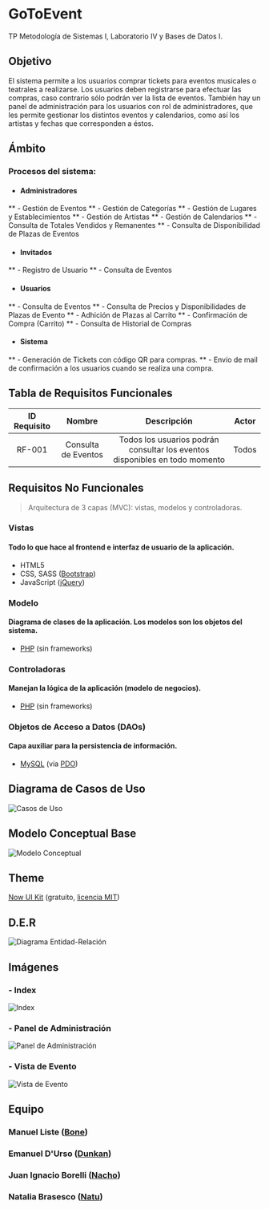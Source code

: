 # GoToEvent
TP Metodología de Sistemas I, Laboratorio IV y Bases de Datos I.

## Objetivo
El sistema permite a los usuarios comprar tickets para eventos musicales o teatrales a realizarse. Los usuarios deben registrarse para efectuar las compras, caso contrario sólo podrán ver la lista de eventos.
También hay un panel de administración para los usuarios con rol de administradores, que les permite gestionar los distintos eventos y calendarios, como así los artistas y fechas que corresponden a éstos.

## Ámbito
### Procesos del sistema:
* #### Administradores
** - Gestión de Eventos
** - Gestión de Categorías
** - Gestión de Lugares y Establecimientos
** - Gestión de Artistas
** - Gestión de Calendarios
** - Consulta de Totales Vendidos y Remanentes
** - Consulta de Disponibilidad de Plazas de Eventos
* #### Invitados
** - Registro de Usuario
** - Consulta de Eventos
* #### Usuarios
** - Consulta de Eventos
** - Consulta de Precios y Disponibilidades de Plazas de Evento
** - Adhición de Plazas al Carrito
** - Confirmación de Compra (Carrito)
** - Consulta de Historial de Compras
* #### Sistema
** - Generación de Tickets con código QR para compras.
** - Envío de mail de confirmación a los usuarios cuando se realiza una compra.

## Tabla de Requisitos Funcionales
| ID Requisito | Nombre | Descripción | Actor |
|:------------:|:------:|:-----------:|:-----:|
| RF-001 |  Consulta de Eventos | Todos los usuarios podrán consultar los eventos disponibles en todo momento | Todos |

## Requisitos No Funcionales
> Arquitectura de 3 capas (MVC): vistas, modelos y controladoras.
### Vistas
#### Todo lo que hace al frontend e interfaz de usuario de la aplicación.
- HTML5
- CSS, SASS ([Bootstrap](https://getbootstrap.com/))
- JavaScript ([jQuery](https://jquery.com/))
### Modelo
#### Diagrama de clases de la aplicación. Los modelos son los objetos del sistema.
- [PHP](http://php.net/) (sin frameworks)
### Controladoras
#### Manejan la lógica de la aplicación (modelo de negocios).
- [PHP](http://php.net/) (sin frameworks)
### Objetos de Acceso a Datos (DAOs)
#### Capa auxiliar para la persistencia de información.
- [MySQL](https://www.mysql.com/) (vía [PDO](http://php.net/manual/es/book.pdo.php))

## Diagrama de Casos de Uso
![Casos de Uso](https://i.imgur.com/5vMOr4z.png)

## Modelo Conceptual Base
![Modelo Conceptual](https://i.imgur.com/x68nj1Z.png)

## Theme
[Now UI Kit](https://www.creative-tim.com/product/now-ui-kit) (gratuito, [licencia MIT](https://opensource.org/licenses/MIT))

## D.E.R
![Diagrama Entidad-Relación](https://i.imgur.com/3CxUeDX.png)

## Imágenes
### - Index
![Index](https://i.imgur.com/tJoBZn9.jpg)

### - Panel de Administración
![Panel de Administración](https://i.imgur.com/XM15hAD.png)

### - Vista de Evento
![Vista de Evento](https://i.imgur.com/9uCajzW.png)

## Equipo
### Manuel Liste ([Bone](https://github.com/listemanuel95))
### Emanuel D'Urso ([Dunkan](https://github.com/dunkansdk))
### Juan Ignacio Borelli ([Nacho](https://github.com/nacho95))
### Natalia Brasesco ([Natu](https://github.com/natanga))

